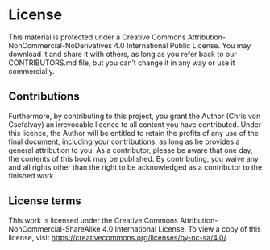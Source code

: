 # License

This material is protected under a Creative Commons Attribution-NonCommercial-NoDerivatives 4.0 International Public License. You may download it and share it with others, as long as you refer back to our CONTRIBUTORS.md file, but you can’t change it in any way or use it commercially.

## Contributions

Furthermore, by contributing to this project, you grant the Author (Chris von Csefalvay) an irrevocable licence to all content you have contributed. Under this licence, the Author will be entitled to retain the profits of any use of the final document, including your contributions, as long as he provides a general attribution to you. As a contributor, please be aware that one day, the contents of this book may be published. By contributing, you waive any and all rights other than the right to be acknowledged as a contributor to the finished work.

## License terms

This work is licensed under the Creative Commons Attribution-NonCommercial-ShareAlike 4.0 International License. To view a copy of this license, visit https://creativecommons.org/licenses/by-nc-sa/4.0/.
